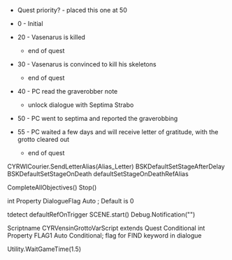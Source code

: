 - Quest priority? - placed this one at 50

- 0 - Initial
- 20 - Vasenarus is killed
	- end of quest
- 30 - Vasenarus is convinced to kill his skeletons
	- end of quest
- 40 - PC read the graverobber note
	- unlock dialogue with Septima Strabo
- 50 - PC went to septima and reported the graverobbing
- 55 - PC waited a few days and will receive letter of gratitude, with the grotto cleared out
	- end of quest



CYRWICourier.SendLetterAlias(Alias_Letter)
BSKDefaultSetStageAfterDelay 
BSKDefaultSetStageOnDeath 
defaultSetStageOnDeathRefAlias


CompleteAllObjectives()
Stop()

int Property DialogueFlag Auto ; Default is 0

tdetect
defaultRefOnTrigger
SCENE.start()
Debug.Notification("")


Scriptname CYRVensinGrottoVarScript extends Quest  Conditional
int Property FLAG1 Auto Conditional; flag for FIND keyword in dialogue


Utility.WaitGameTime(1.5)